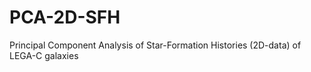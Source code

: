 # PCA-2D-SFH
Principal Component Analysis of Star-Formation Histories (2D-data) of LEGA-C galaxies 
